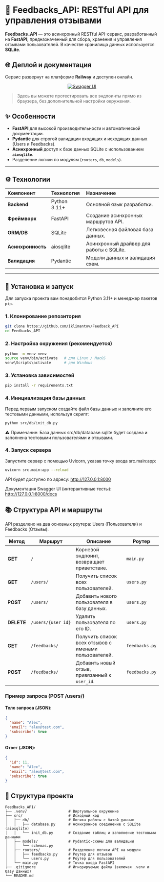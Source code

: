 # 🤖 Feedbacks\_API: RESTful API для управления отзывами

**Feedbacks\_API** — это асинхронный RESTful API-сервис, разработанный на **FastAPI**, предназначенный для сбора, хранения и управления отзывами пользователей. В качестве хранилища данных используется **SQLite**.


## 🌐 Деплой и документация
Сервис развернут на платформе **Railway** и доступен онлайн.

<p align="center">
  <a href="https://feedbacksapi-production.up.railway.app/docs" target="_blank">
    <img src="https://img.shields.io/badge/%20Открыть%20Swagger%20UI-0088ff?style=for-the-badge&logo=fastapi&logoColor=white" alt="Swagger UI">
  </a>
</p>

> Здесь вы можете протестировать все эндпоинты прямо из браузера, без дополнительной настройки окружения.

## ✨ Особенности

* **FastAPI** для высокой производительности и автоматической документации.
* **Pydantic** для строгой валидации входящих и исходящих данных (Users и Feedbacks).
* **Асинхронный** доступ к базе данных SQLite с использованием **`aiosqlite`**.
* Разделение логики по модулям (`routers`, `db`, `models`).

***

## ⚙️ Технологии

| Компонент | Технология | Назначение |
| :--- | :--- | :--- |
| **Backend** | Python 3.11+ | Основной язык разработки. |
| **Фреймворк** | FastAPI | Создание асинхронных маршрутов API. |
| **ORM/DB** | SQLite | Легковесная файловая база данных. |
| **Асинхронность** | aiosqlite | Асинхронный драйвер для работы с SQLite. |
| **Валидация** | Pydantic | Модели данных и валидация схем. |

***

## 🚀 Установка и запуск

Для запуска проекта вам понадобится Python 3.11+ и менеджер пакетов `pip`.

### 1. Клонирование репозитория

```bash
git clone https://github.com/iklimantov/Feedback_API
cd Feedbacks_API
```

### 2. Настройка окружения (рекомендуется)

```bash
python -m venv venv
source venv/bin/activate   # для Linux / MacOS
venv\Scripts\activate      # для Windows
```

### 3. Установка зависимостей
```bash
pip install -r requirements.txt
```


### 4. Инициализация базы данных

Перед первым запуском создайте файл базы данных и заполните его тестовыми данными, используя скрипт:

```bash
python src/db/init_db.py
```

⚠️ Примечание: База данных src/db/database.sqlite будет создана и заполнена тестовыми пользователями и отзывами.

### 4. Запуск сервера

Запустите сервер с помощью Uvicorn, указав точку входа src.main:app:
```bash
uvicorn src.main:app --reload
```

API будет доступно по адресу: http://127.0.0.1:8000

Документация Swagger UI (интерактивные тесты): http://127.0.0.1:8000/docs

## 📚 Структура API и маршруты

API разделено на два основных роутера: Users (Пользователи) и Feedbacks (Отзывы).

| Метод    | Маршрут            | Описание                                              | Роутер         |
|----------| ----------------- | ---------------------------------------------------- | -------------- |
| **GET** | `/`               | Корневой эндпоинт, возвращает приветствие.          | `main.py`      |
| **GET** | `/users/`         | Получить список всех пользователей.                 | `users.py`     |
| **POST** | `/users/`         | Добавить нового пользователя в базу данных.         | `users.py`     |
| **DELETE** | `/users/{user_id}`| Удалить пользователя по его ID.                     | `users.py`     |
| **GET** | `/feedbacks/`     | Получить список всех отзывов с именами пользователей.| `feedbacks.py` |
| **POST** | `/feedbacks/`     | Добавить новый отзыв, привязанный к `user_id`.      | `feedbacks.py` |


### Пример запроса (POST /users/)

#### Тело запроса (JSON):

```json
{
  "name": "Alex",
  "email": "alex@test.com",
  "subscribe": true
}
```
#### Ответ (JSON):
```json
{
  "id": 11,
  "name": "Alex",
  "email": "alex@test.com",
  "subscribe": true
}
```
## 📂 Структура проекта
```
Feedbacks_API/
├── .venv/                   # Виртуальное окружение
├── src/                     # Исходный код
│   ├── db/                  # Логика работы с базой данных
│   │   ├── database.py      # Асинхронное соединение с SQLite (aiosqlite)
│   │   └── init_db.py       # Создание таблиц и заполнение тестовыми данными
│   ├── models/              # Pydantic-схемы для валидации
│   │   └── schemas.py
│   ├── routers/             # Разделение логики API на модули
│   │   ├── feedbacks.py     # Роутер для отзывов
│   │   └── users.py         # Роутер для пользователей
│   └── main.py              # Точка входа FastAPI
├── .gitignore               # Игнорируемые файлы (включая .venv и базу данных)
└── README.md
```

